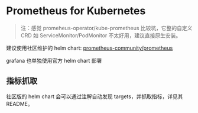 # Prometheus for Kubernetes

>注：感觉 promeheus-operator/kube-prometheus 比较坑，它整的自定义 CRD 如 ServiceMonitor/PodMonitor 不太好用，建议直接原生安装。

建议使用社区维护的 helm chart: [prometheus-community/prometheus](https://github.com/prometheus-community/helm-charts/blob/main/charts/prometheus/README.md#scraping-pod-metrics-via-annotations)

grafana 也单独使用官方 helm chart 部署

## 指标抓取

社区版的 helm chart 会可以通过注解自动发现 targets，并抓取指标，详见其 README。


